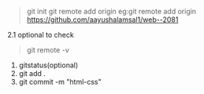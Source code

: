 >git init
>git remote add origin<github url>
eg:git remote add origin https://github.com/aayushalamsal1/web--2081

2.1 optional to check 
>git remote -v

<!-- for everyday pull push in git -->
1. gitstatus(optional)
2. git add .
3. git commit -m "html-css"